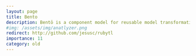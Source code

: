 ```yaml
---
layout: page
title: Bento
description: Bentō is a component model for reusable model transformations
#img: /assets/img/anatlyzer.png
redirect: http://github.com/jesusc/rubytl
importance: 11
category: old
---
```

